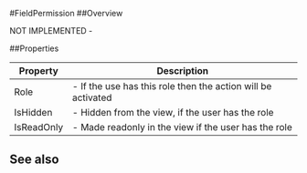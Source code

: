#FieldPermission
##Overview

NOT IMPLEMENTED - 

##Properties
<table class="table table-condensed table-bordered">
    <thead>
<tr>
<th>Property</th>
<th>Description</th>
</tr>
</thead>
<tbody>
<tr><td>Role</td><td> - If the use has this role then the action will be activated</td></tr>
<tr><td>IsHidden</td><td> - Hidden from the view, if the user has the role</td></tr>
<tr><td>IsReadOnly</td><td> - Made readonly in the view if the user has the role</td></tr>
</tbody></table>



## See also

